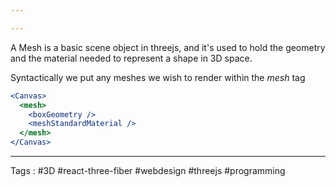 ```yaml
---

---
```

A Mesh is a basic scene object in threejs, and it's used to hold the geometry and the material needed to represent a shape in 3D space.

Syntactically we put any meshes we wish to render within the *mesh* tag 

```jsx
<Canvas>
  <mesh>
    <boxGeometry />
    <meshStandardMaterial />
  </mesh>
</Canvas>
```

____
Tags : #3D #react-three-fiber  #webdesign #threejs #programming 